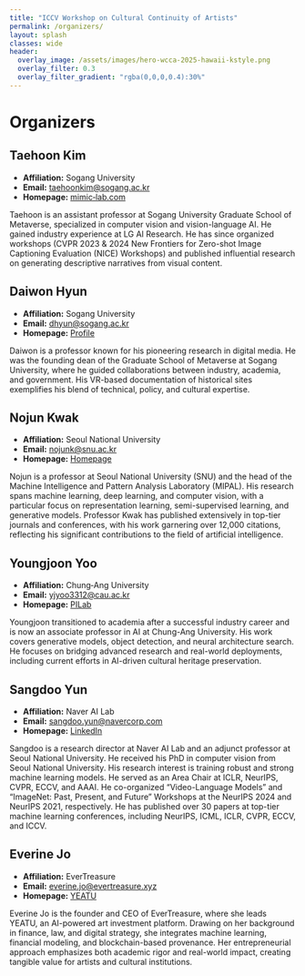 ```yaml
---
title: "ICCV Workshop on Cultural Continuity of Artists"
permalink: /organizers/
layout: splash
classes: wide
header:
  overlay_image: /assets/images/hero-wcca-2025-hawaii-kstyle.png
  overlay_filter: 0.3
  overlay_filter_gradient: "rgba(0,0,0,0.4):30%"
---
```


# Organizers

## Taehoon Kim
* **Affiliation:** Sogang University  
* **Email:** taehoonkim@sogang.ac.kr  
* **Homepage:** [mimic‑lab.com](https://mimic-lab.com/)

Taehoon is an assistant professor at Sogang University Graduate School of Metaverse, specialized in computer vision and vision-language AI. He gained industry experience at LG AI Research. He has since organized workshops (CVPR 2023 & 2024 New Frontiers for Zero-shot Image Captioning Evaluation (NICE) Workshops) and published influential research on generating descriptive narratives from visual content.

## Daiwon Hyun
* **Affiliation:** Sogang University  
* **Email:** dhyun@sogang.ac.kr  
* **Homepage:** [Profile](https://gsm.sogang.ac.kr/gsm/dept01_1.html)

Daiwon is a professor known for his pioneering research in digital media. He was the founding dean of the Graduate School of Metaverse at Sogang University, where he guided collaborations between industry, academia, and government. His VR-based documentation of historical sites exemplifies his blend of technical, policy, and cultural expertise.

## Nojun Kwak
* **Affiliation:** Seoul National University  
* **Email:** nojunk@snu.ac.kr  
* **Homepage:** [Homepage](https://rics.snu.ac.kr/snu__professor/%EA%B3%BD%EB%85%B8%EC%A4%80-%EA%B5%90%EC%88%98/)

Nojun is a professor at Seoul National University (SNU) and the head of the Machine Intelligence and Pattern Analysis Laboratory (MIPAL). His research spans machine learning, deep learning, and computer vision, with a particular focus on representation learning, semi-supervised learning, and generative models. Professor Kwak has published extensively in top-tier journals and conferences, with his work garnering over 12,000 citations, reflecting his significant contributions to the field of artificial intelligence. 


## Youngjoon Yoo
* **Affiliation:** Chung‑Ang University  
* **Email:** yjyoo3312@cau.ac.kr  
* **Homepage:** [PILab](https://sites.google.com/view/pilab)

Youngjoon transitioned to academia after a successful industry career and is now an associate professor in AI at Chung-Ang University. His work covers generative models, object detection, and neural architecture search. He focuses on bridging advanced research and real-world deployments, including current efforts in AI-driven cultural heritage preservation.

## Sangdoo Yun
* **Affiliation:** Naver AI Lab  
* **Email:** sangdoo.yun@navercorp.com  
* **Homepage:** [LinkedIn](https://www.linkedin.com/in/sangdoo-yun-70777178/)

Sangdoo is a research director at Naver AI Lab and an adjunct professor at Seoul National University. 
He received his PhD in computer vision from Seoul National University. 
His research interest is training robust and strong machine learning models. He served as an Area Chair at ICLR, NeurIPS, CVPR, ECCV, and AAAI. He co-organized “Video-Language Models” and “ImageNet: Past, Present, and Future” Workshops at the NeurIPS 2024 and NeurIPS 2021, respectively. He has published over 30 papers at top-tier machine learning conferences, including NeurIPS, ICML, ICLR, CVPR, ECCV, and ICCV. 

## Everine Jo
* **Affiliation:** EverTreasure  
* **Email:** everine.jo@evertreasure.xyz  
* **Homepage:** [YEATU](https://www.yeatu.com/)

Everine Jo is the founder and CEO of EverTreasure, where she leads YEATU, an AI-powered art investment platform. Drawing on her background in finance, law, and digital strategy, she integrates machine learning, financial modeling, and blockchain-based provenance. Her entrepreneurial approach emphasizes both academic rigor and real-world impact, creating tangible value for artists and cultural institutions.
